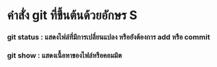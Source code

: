 # คำสั่ง git ที่ขึ้นต้นด้วยอักษร S
### git status : แสดงไฟล์ที่มีการเปลี่ยนแปลง หรือยังต้องการ add หรือ commit

### git show : แสดงเนื้อหาของไฟล์หรือคอมมิต
